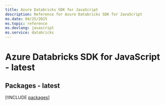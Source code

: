 ```yaml
---
title: Azure Databricks SDK for JavaScript
description: Reference for Azure Databricks SDK for JavaScript
ms.date: 04/25/2025
ms.topic: reference
ms.devlang: javascript
ms.service: databricks
---
```

# Azure Databricks SDK for JavaScript - latest
## Packages - latest
[!INCLUDE [packages](databricks-index.md)]